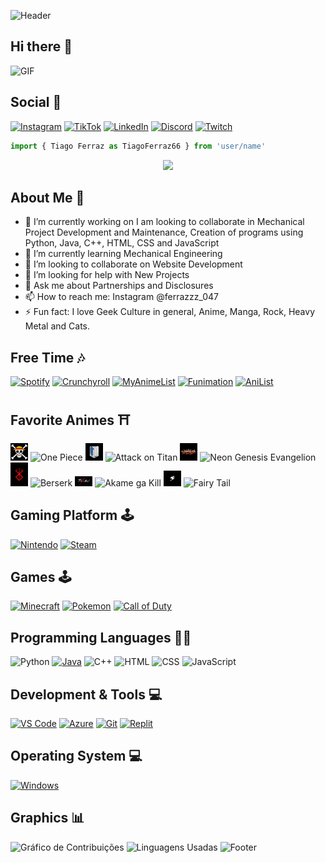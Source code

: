 ![Header](https://capsule-render.vercel.app/api?type=waving&height=130&color=0:6A5ACD,50:483D8B,100:4682B4&section=header)
## Hi there 👋

![GIF](https://github.com/tiagoferraz66/tiagoferraz66/raw/main/d00c59f597bd3898388095de1229be53%20(1).gif)

## Social 👨
[![Instagram](https://img.shields.io/badge/Instagram-E4405F?style=for-the-badge&logo=instagram&logoColor=white)](https://www.instagram.com/ferrazzz_047/)
[![TikTok](https://img.shields.io/badge/TikTok-000000?style=for-the-badge&logo=tiktok&logoColor=white)](https://www.tiktok.com/@trashsoul666)
[![LinkedIn](https://img.shields.io/badge/LinkedIn-0077B5?style=for-the-badge&logo=linkedin&logoColor=white)](https://br.linkedin.com/in/tiago-ferraz-884603307)
[![Discord](https://img.shields.io/badge/Discord-7289DA?style=for-the-badge&logo=discord&logoColor=white)](https://discord.com/users/gandalf689)
[![Twitch](https://img.shields.io/badge/Twitch-9146FF?style=for-the-badge&logo=twitch&logoColor=white)](https://www.twitch.tv/gandalf6698)


```js
import { Tiago Ferraz as TiagoFerraz66 } from 'user/name'
```

<p align="center">
  <img src="https://readme-typing-svg.herokuapp.com?font=Fira+Code&weight=600&size=30&pause=1000&color=F7F7F7&center=true&vCenter=true&width=500&height=50&lines=Welcome!!💜🔮">
</p>

## About Me 📝
- 🔭 I’m currently working on I am looking to collaborate in Mechanical Project Development and Maintenance,
Creation of programs using Python, Java, C++, HTML, CSS and JavaScript
- 🌱 I’m currently learning Mechanical Engineering
- 👯 I’m looking to collaborate on Website Development
- 🤔 I’m looking for help with New Projects
- 💬 Ask me about Partnerships and Disclosures
- 📫 How to reach me: Instagram @ferrazzz_047
- ⚡ Fun fact: I love Geek Culture in general, Anime, Manga, Rock, Heavy Metal and Cats.

## Free Time 🎶
[![Spotify](https://img.shields.io/badge/Spotify-1DB954?style=for-the-badge&logo=spotify&logoColor=white)](https://open.spotify.com/user/seu_usuario)
[![Crunchyroll](https://img.shields.io/badge/Crunchyroll-F47521?style=for-the-badge&logo=Crunchyroll&logoColor=white)](https://www.crunchyroll.com/)
[![MyAnimeList](https://img.shields.io/badge/MyAnimeList-2E51A2?style=for-the-badge&logo=myanimelist&logoColor=white)](https://myanimelist.net/profile/Ferraz66)
[![Funimation](https://img.shields.io/badge/Funimation-440088?style=for-the-badge&logo=funimation&logoColor=white)](https://www.funimation.com/)
[![AniList](https://img.shields.io/badge/AniList-02A9FF?style=for-the-badge&logo=anilist&logoColor=white)](https://anilist.co/user/Ferraz66)

## Favorite Animes ⛩️
<img src="5c93497c0a8bebf0214fe4389f53658b%20(1).jpg" width="28" alt="Jolly Roger" /> ![One Piece](https://img.shields.io/badge/One_Piece-0077BE?style=for-the-badge)
<img src="dd75aacad8ac7fbb2eb90a14ead2ed32.png" width="28" alt="Attack on Titan Logo" /> ![Attack on Titan](https://img.shields.io/badge/Attack_on_Titan-BF1E2E?style=for-the-badge)
<img src="2e54cab094685cb9b5bc1e0525ba4dde.png" width="28" alt="Evangelion Logo" /> ![Neon Genesis Evangelion](https://img.shields.io/badge/Neon_Genesis_Evangelion-5C5C5C?style=for-the-badge)
<img src="f5dbc10151533f2c489a93a5ae813c3a.png" width="28" alt="Berserk Logo" /> ![Berserk](https://img.shields.io/badge/Berserk-8B0000?style=for-the-badge)
<img src="98e71e735769f13cfdf514e7cec2bb29.png" width="28" alt="Akame ga Kill Logo" /> ![Akame ga Kill](https://img.shields.io/badge/Akame_ga_Kill-DC143C?style=for-the-badge)
<img src="ad71371ba13d30ff52e0a57fbab90c34.png" width="28" alt="Fairy Tail Logo" /> ![Fairy Tail](https://img.shields.io/badge/Fairy_Tail-FF4500?style=for-the-badge)

## Gaming Platform 🕹️
[![Nintendo](https://img.shields.io/badge/Nintendo-E60012?style=for-the-badge&logo=nintendo&logoColor=white)](https://www.nintendo.com/)
[![Steam](https://img.shields.io/badge/Steam-000000?style=for-the-badge&logo=steam&logoColor=white)](https://store.steampowered.com/)

## Games 🕹️
[![Minecraft](https://img.shields.io/badge/Minecraft-62B54B?style=for-the-badge&logo=minecraft&logoColor=white)]()
[![Pokemon](https://img.shields.io/badge/Pokemon-FFCB05?style=for-the-badge&logo=pokemon&logoColor=black)]()
[![Call of Duty](https://img.shields.io/badge/Call_of_Duty-000000?style=for-the-badge&logo=call-of-duty&logoColor=white)]()

## Programming Languages 👨‍💻  
![Python](https://img.shields.io/badge/Python-3776AB?style=for-the-badge&logo=python&logoColor=white)
[![Java](https://img.shields.io/badge/Java-ED8B00?style=for-the-badge&logo=openjdk&logoColor=white)](https://www.java.com/)
![C++](https://img.shields.io/badge/-C++-00599C?style=for-the-badge&logo=c%2B%2B&logoColor=white)
![HTML](https://img.shields.io/badge/HTML-239120?style=for-the-badge&logo=html5&logoColor=white)
![CSS](https://img.shields.io/badge/CSS-239120?&style=for-the-badge&logo=css3&logoColor=white)
![JavaScript](https://img.shields.io/badge/JavaScript-F7DF1E?style=for-the-badge&logo=javascript&logoColor=white)

## Development & Tools 💻
[![VS Code](https://img.shields.io/badge/VS%20Code-0078D4?style=for-the-badge&logo=visual%20studio%20code&logoColor=white)](https://code.visualstudio.com/)
[![Azure](https://img.shields.io/badge/Azure-0078D4?style=for-the-badge&logo=microsoft-azure&logoColor=white)](https://azure.microsoft.com/)
[![Git](https://img.shields.io/badge/Git-F05032?style=for-the-badge&logo=git&logoColor=white)](https://git-scm.com/)
[![Replit](https://img.shields.io/badge/Replit-667881?style=for-the-badge&logo=replit&logoColor=white)](https://replit.com/)

## Operating System 💻
[![Windows](https://img.shields.io/badge/Windows-0078D6?style=for-the-badge&logo=windows&logoColor=white)]()

## Graphics 📊
![Gráfico de Contribuições](https://github-readme-stats.vercel.app/api?username=tiagoferraz66&show_icons=true&hide_title=true&theme=tokyonight&count_private=true)
![Linguagens Usadas](https://github-readme-languages.vercel.app/api/top-langs/?username=tiagoferraz66&layout=compact&theme=tokyonight&count_private=true)
![Footer](https://capsule-render.vercel.app/api?type=waving&height=130&color=0:6A5ACD,50:483D8B,100:4682B4&section=footer)
